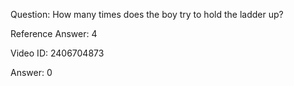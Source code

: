 Question: How many times does the boy try to hold the ladder up?

Reference Answer: 4

Video ID: 2406704873

Answer: 0

